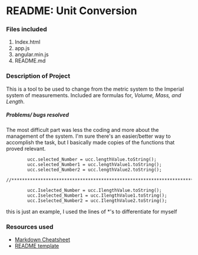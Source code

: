 # README: Unit Conversion 

### Files included
1. Index.html
2. app.js
3. angular.min.js
4. README.md

### Description of Project

This is a tool to be used to change from the metric system
to the Imperial system of measurements. Included are formulas 
for, *Volume, Mass, and Length*.


##### Problems/ bugs resolved

The most difficult part was less the coding and more about the 
management of the system. I'm sure there's an easier/better way to accomplish
the task, but I basically made copies of the functions that proved relevant.

```
		ucc.selected_Number = ucc.lengthValue.toString();
		ucc.selected_Number1 = ucc.lengthValue1.toString();
		ucc.selected_Number2 = ucc.lengthValue2.toString();
		
//*****************************************************************************		
		
		ucc.Iselected_Number = ucc.IlengthValue.toString();
		ucc.Iselected_Number1 = ucc.IlengthValue1.toString();
		ucc.Iselected_Number2 = ucc.IlengthValue2.toString();

```

this is just an example, I used the lines of *'s to differentiate for myself


### Resources used
* [Markdown Cheatsheet](https://github.com/adam-p/markdown-here/wiki/Markdown-Cheatsheet#links)
* [README template](https://gist.github.com/PurpleBooth/109311bb0361f32d87a2)


